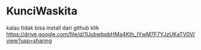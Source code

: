 # KunciWaskita
kalau tidak bisa install dari github klik https://drive.google.com/file/d/1UubwbpbHMa4Kth_IYwM7F7YJzUKaTV0V/view?usp=sharing
